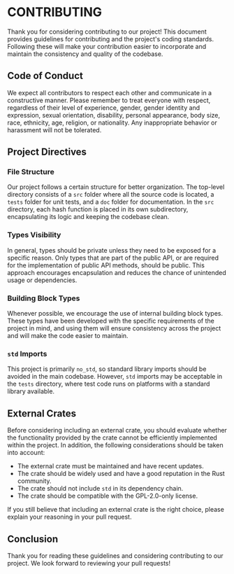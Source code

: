 # CONTRIBUTING

Thank you for considering contributing to our project! This document provides guidelines for contributing and the project's coding standards. Following these will make your contribution easier to incorporate and maintain the consistency and quality of the codebase.

## Code of Conduct

We expect all contributors to respect each other and communicate in a constructive manner. Please remember to treat everyone with respect, regardless of their level of experience, gender, gender identity and expression, sexual orientation, disability, personal appearance, body size, race, ethnicity, age, religion, or nationality. Any inappropriate behavior or harassment will not be tolerated.

## Project Directives

### File Structure

Our project follows a certain structure for better organization. The top-level directory consists of a `src` folder where all the source code is located, a `tests` folder for unit tests, and a `doc` folder for documentation. In the `src` directory, each hash function is placed in its own subdirectory, encapsulating its logic and keeping the codebase clean.

### Types Visibility

In general, types should be private unless they need to be exposed for a specific reason. Only types that are part of the public API, or are required for the implementation of public API methods, should be public. This approach encourages encapsulation and reduces the chance of unintended usage or dependencies.

### Building Block Types

Whenever possible, we encourage the use of internal building block types. These types have been developed with the specific requirements of the project in mind, and using them will ensure consistency across the project and will make the code easier to maintain.

### `std` Imports

This project is primarily `no_std`, so standard library imports should be avoided in the main codebase. However, `std` imports may be acceptable in the `tests` directory, where test code runs on platforms with a standard library available.

## External Crates

Before considering including an external crate, you should evaluate whether the functionality provided by the crate cannot be efficiently implemented within the project. In addition, the following considerations should be taken into account:

- The external crate must be maintained and have recent updates.
- The crate should be widely used and have a good reputation in the Rust community.
- The crate should not include `std` in its dependency chain.
- The crate should be compatible with the GPL-2.0-only license.

If you still believe that including an external crate is the right choice, please explain your reasoning in your pull request.

## Conclusion

Thank you for reading these guidelines and considering contributing to our project. We look forward to reviewing your pull requests!